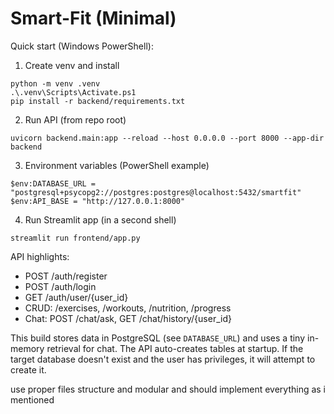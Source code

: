 # Smart-Fit (Minimal)

Quick start (Windows PowerShell):

1) Create venv and install

```
python -m venv .venv
.\.venv\Scripts\Activate.ps1
pip install -r backend/requirements.txt
```

2) Run API (from repo root)

```
uvicorn backend.main:app --reload --host 0.0.0.0 --port 8000 --app-dir backend
```

3) Environment variables (PowerShell example)

```
$env:DATABASE_URL = "postgresql+psycopg2://postgres:postgres@localhost:5432/smartfit"
$env:API_BASE = "http://127.0.0.1:8000"
```

4) Run Streamlit app (in a second shell)

```
streamlit run frontend/app.py
```

API highlights:
- POST /auth/register
- POST /auth/login
- GET /auth/user/{user_id}
- CRUD: /exercises, /workouts, /nutrition, /progress
- Chat: POST /chat/ask, GET /chat/history/{user_id}

This build stores data in PostgreSQL (see `DATABASE_URL`) and uses a tiny in-memory retrieval for chat. The API auto-creates tables at startup. If the target database doesn't exist and the user has privileges, it will attempt to create it.

use proper files structure and modular and should implement everything as i mentioned
